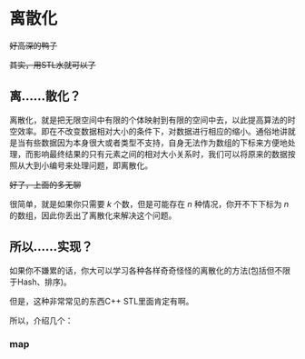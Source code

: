 # 离散化

~~好高深的鸭子~~

~~其实，用STL水就可以了~~

## 离……散化？

离散化，就是把无限空间中有限的个体映射到有限的空间中去，以此提高算法的时空效率。即在不改变数据相对大小的条件下，对数据进行相应的缩小。通俗地讲就是当有些数据因为本身很大或者类型不支持，自身无法作为数组的下标来方便地处理，而影响最终结果的只有元素之间的相对大小关系时，我们可以将原来的数据按照从大到小编号来处理问题，即离散化。

~~好了，上面的多无聊~~

很简单，就是如果你只需要 $k$ 个数，但是可能存在 $n$ 种情况，你开不下下标为 $n$ 的数组，因此你丢出了离散化来解决这个问题。

## 所以……实现？

如果你不嫌累的话，你大可以学习各种各样奇奇怪怪的离散化的方法(包括但不限于Hash、排序)。

但是，这种非常常见的东西C++ STL里面肯定有啊。

所以，介绍几个：

### map



### 